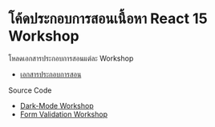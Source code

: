 # โค้ดประกอบการสอนเนื้อหา React 15 Workshop

โหลดเอกสารประกอบการสอนแต่ละ Workshop
- [เอกสารประกอบการสอน](https://github.com/kongruksiamza/doc-in-source)

Source Code
- [Dark-Mode Workshop](https://github.com/kongruksiamza/react-darkmode-workshop)
- [Form Validation Workshop](https://github.com/kongruksiamza/react-form-validation)
